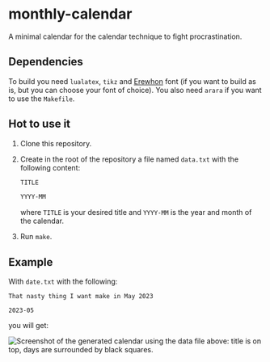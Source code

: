 # monthly-calendar

A minimal calendar for the calendar technique to fight procrastination.

## Dependencies

To build you need `lualatex`, `tikz` and [Erewhon](https://tug.org/FontCatalogue/erewhon/)
font (if you want to build as is, but you can choose your font of choice).
You also need `arara` if you want to use the `Makefile`.

## Hot to use it

1. Clone this repository.
2. Create in the root of the repository a file named `data.txt` with the
   following content:

   ```txt
   TITLE

   YYYY-MM
   ```
   where `TITLE` is your desired title and `YYYY-MM` is the year and month of
   the calendar.
3. Run `make`.

## Example

With `date.txt` with the following:
```
That nasty thing I want make in May 2023

2023-05
```
you will get:

![Screenshot of the generated calendar using the data file above: title is
on top, days are surrounded by black squares.](screenshot.png)

